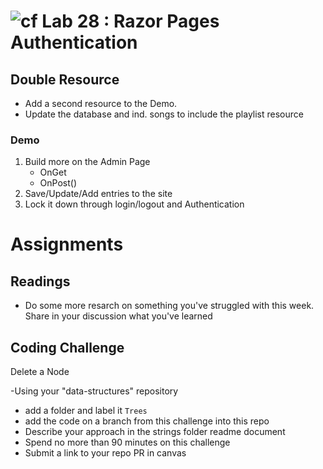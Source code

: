 # ![cf](http://i.imgur.com/7v5ASc8.png) Lab 28 : Razor Pages Authentication

## Double Resource

- Add a second resource to the Demo. 
- Update the database and ind. songs to include the playlist resource

### Demo
1. Build more on the Admin Page
	- OnGet
	- OnPost()
2. Save/Update/Add entries to the site
3. Lock it down through login/logout and Authentication

# Assignments

## Readings
- Do some more resarch on something you've struggled with this week. Share in your discussion what you've learned

## Coding Challenge

Delete a Node

-Using your "data-structures" repository
  - add a folder and label it `Trees`
  - add the code on a branch from this challenge into this repo
  - Describe your approach in the strings folder readme document
  - Spend no more than 90 minutes on this challenge
  - Submit a link to your repo PR in canvas